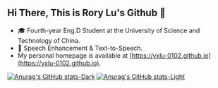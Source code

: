 ## Hi There, This is Rory Lu's Github 👋
- 🎓 Fourth-year Eng.D Student at the University of Science and Technology of China.
- 🔭 Speech Enhancement & Text-to-Speech.
- My personal homepage is available at [https://yxlu-0102.github.io](https://yxlu-0102.github.io).

[![Anurag's GitHub stats-Dark](https://github-readme-stats.vercel.app/api?username=yxlu-0102\&show_icons=true\&theme=dark#gh-dark-mode-only)](https://github.com/anuraghazra/github-readme-stats#gh-dark-mode-only)
[![Anurag's GitHub stats-Light](https://github-readme-stats.vercel.app/api?username=yxlu-0102\&show_icons=true\&theme=default#gh-light-mode-only)](https://github.com/anuraghazra/github-readme-stats#gh-light-mode-only)

